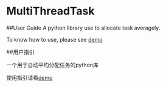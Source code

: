 # MultiThreadTask

##User Guide
A python library use to allocate task averagely.

To know how to use, please see [demo](https://github.com/wangongyouxia/MultiThreadTask/blob/master/demo.py)

##用户指引

一个用于自动平均分配任务的python库

使用指引请看[demo](https://github.com/wangongyouxia/MultiThreadTask/blob/master/demo.py)
